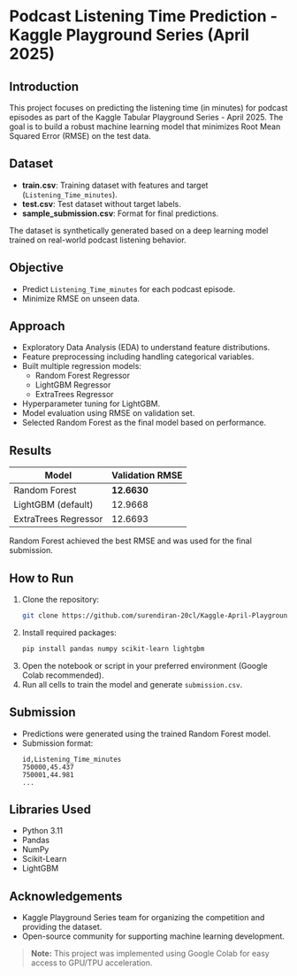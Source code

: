 


# Podcast Listening Time Prediction - Kaggle Playground Series (April 2025)

##  Introduction
This project focuses on predicting the listening time (in minutes) for podcast episodes as part of the Kaggle Tabular Playground Series - April 2025. The goal is to build a robust machine learning model that minimizes Root Mean Squared Error (RMSE) on the test data.

##  Dataset
- **train.csv**: Training dataset with features and target (`Listening_Time_minutes`).
- **test.csv**: Test dataset without target labels.
- **sample_submission.csv**: Format for final predictions.

The dataset is synthetically generated based on a deep learning model trained on real-world podcast listening behavior.

##  Objective
- Predict `Listening_Time_minutes` for each podcast episode.
- Minimize RMSE on unseen data.

##  Approach
- Exploratory Data Analysis (EDA) to understand feature distributions.
- Feature preprocessing including handling categorical variables.
- Built multiple regression models:
  - Random Forest Regressor
  - LightGBM Regressor
  - ExtraTrees Regressor
- Hyperparameter tuning for LightGBM.
- Model evaluation using RMSE on validation set.
- Selected Random Forest as the final model based on performance.

##  Results
| Model                | Validation RMSE |
|----------------------|-----------------|
| Random Forest         | **12.6630**  |
| LightGBM (default)    | 12.9668 |
| ExtraTrees Regressor  | 12.6693 |

Random Forest achieved the best RMSE and was used for the final submission.

##  How to Run
1. Clone the repository:
   ```bash
   git clone https://github.com/surendiran-20cl/Kaggle-April-Playground-Series.git
   ```
2. Install required packages:
   ```bash
   pip install pandas numpy scikit-learn lightgbm
   ```
3. Open the notebook or script in your preferred environment (Google Colab recommended).
4. Run all cells to train the model and generate `submission.csv`.

##  Submission
- Predictions were generated using the trained Random Forest model.
- Submission format:
  ```
  id,Listening_Time_minutes
  750000,45.437
  750001,44.981
  ...
  ```

##  Libraries Used
- Python 3.11
- Pandas
- NumPy
- Scikit-Learn
- LightGBM

##  Acknowledgements
- Kaggle Playground Series team for organizing the competition and providing the dataset.
- Open-source community for supporting machine learning development.



> **Note:** This project was implemented using Google Colab for easy access to GPU/TPU acceleration.
